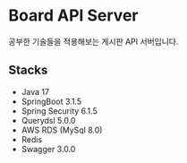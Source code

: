 # Board API Server

공부한 기술들을 적용해보는 게시판 API 서버입니다.

## Stacks

- Java 17
- SpringBoot 3.1.5
- Spring Security 6.1.5
- Querydsl 5.0.0
- AWS RDS (MySql 8.0)
- Redis
- Swagger 3.0.0
